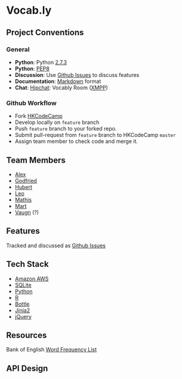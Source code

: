 # Vocab.ly

## Project Conventions

### General
- **Python**: Python [2.7.3](http://docs.python.org/)
- **Python**: [PEP8](http://www.python.org/dev/peps/pep-0008/)
- **Discussion**: Use [Github Issues](https://github.com/HKCodeCamp/vocably/issues/) to discuss features
- **Documentation**: [Markdown](http://github.github.com/github-flavored-markdown/) format
- **Chat**: [Hipchat](https://hkcodecamp.hipchat.com/chat): Vocably Room ([XMPP](https://hkcodecamp.hipchat.com/account/xmpp))

### Github Workflow
- Fork [HKCodeCamp](https://github.com/HKCodeCamp/vocably)
- Develop locally on `feature` branch
- Push `feature` branch to your forked repo.
- Submit pull-request from `feature` branch to HKCodeCamp `master`
- Assign team member to check code and merge it.

## Team Members
- [Alex](https://github.com/AlexandreBeaulne)
- [Godfried](https://github.com/gljob)
- [Hubert](https://github.com/hube)
- [Leo](https://github.com/Liongrass)
- [Mathis](https://github.com/sveitser)
- [Mart](https://github.com/tijptjik)
- [Vaugn](https://github.com/vhew) (?)

## Features
Tracked and discussed as [Github Issues](https://github.com/HKCodeCamp/vocably/issues/)

## Tech Stack
- [Amazon AWS](http://aws.amazon.com/documentation/)
- [SQLite](http://www.sqlite.org/docs.html)
- [Python](http://docs.python.org/)
- [R](http://www.r-project.org/other-docs.html)
- [Bottle](http://bottlepy.org/docs/dev/)
- [Jinja2](http://jinja.pocoo.org/docs/)
- [jQuery](http://docs.jquery.com/)

## Resources
Bank of English [Word Frequency List](http://www.titania.bham.ac.uk/frequency%20lists/corpusrank.txt)

## API Design
